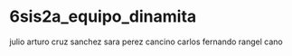 # 6sis2a_equipo_dinamita 
julio arturo cruz sanchez 
sara perez cancino 
carlos fernando rangel cano 
